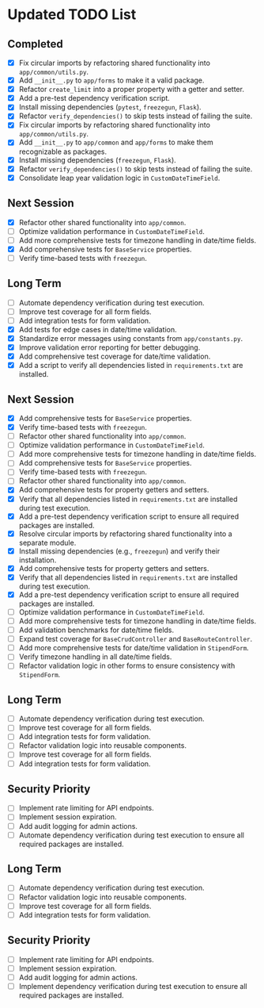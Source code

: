# Updated TODO List

## Completed
- [x] Fix circular imports by refactoring shared functionality into `app/common/utils.py`.
- [x] Add `__init__.py` to `app/forms` to make it a valid package.
- [x] Refactor `create_limit` into a proper property with a getter and setter.
- [x] Add a pre-test dependency verification script.
- [x] Install missing dependencies (`pytest`, `freezegun`, `Flask`).
- [x] Refactor `verify_dependencies()` to skip tests instead of failing the suite.
- [x] Fix circular imports by refactoring shared functionality into `app/common/utils.py`.
- [x] Add `__init__.py` to `app/common` and `app/forms` to make them recognizable as packages.
- [x] Install missing dependencies (`freezegun`, `Flask`).
- [x] Refactor `verify_dependencies()` to skip tests instead of failing the suite.
- [x] Consolidate leap year validation logic in `CustomDateTimeField`.

## Next Session
- [x] Refactor other shared functionality into `app/common`.
- [ ] Optimize validation performance in `CustomDateTimeField`.
- [ ] Add more comprehensive tests for timezone handling in date/time fields.
- [x] Add comprehensive tests for `BaseService` properties.
- [ ] Verify time-based tests with `freezegun`.

## Long Term
- [ ] Automate dependency verification during test execution.
- [ ] Improve test coverage for all form fields.
- [ ] Add integration tests for form validation.
- [x] Add tests for edge cases in date/time validation.
- [x] Standardize error messages using constants from `app/constants.py`.
- [x] Improve validation error reporting for better debugging.
- [x] Add comprehensive test coverage for date/time validation.
- [x] Add a script to verify all dependencies listed in `requirements.txt` are installed.

## Next Session
- [x] Add comprehensive tests for `BaseService` properties.
- [x] Verify time-based tests with `freezegun`.
- [ ] Refactor other shared functionality into `app/common`.
- [ ] Optimize validation performance in `CustomDateTimeField`.
- [ ] Add more comprehensive tests for timezone handling in date/time fields.
- [ ] Add comprehensive tests for `BaseService` properties.
- [ ] Verify time-based tests with `freezegun`.
- [ ] Refactor other shared functionality into `app/common`.
- [x] Add comprehensive tests for property getters and setters.
- [x] Verify that all dependencies listed in `requirements.txt` are installed during test execution.
- [x] Add a pre-test dependency verification script to ensure all required packages are installed.
- [x] Resolve circular imports by refactoring shared functionality into a separate module.
- [x] Install missing dependencies (e.g., `freezegun`) and verify their installation.
- [x] Add comprehensive tests for property getters and setters.
- [x] Verify that all dependencies listed in `requirements.txt` are installed during test execution.
- [x] Add a pre-test dependency verification script to ensure all required packages are installed.
- [ ] Optimize validation performance in `CustomDateTimeField`.
- [ ] Add more comprehensive tests for timezone handling in date/time fields.
- [ ] Add validation benchmarks for date/time fields.
- [ ] Expand test coverage for `BaseCrudController` and `BaseRouteController`.
- [ ] Add more comprehensive tests for date/time validation in `StipendForm`.
- [ ] Verify timezone handling in all date/time fields.
- [ ] Refactor validation logic in other forms to ensure consistency with `StipendForm`.

## Long Term
- [ ] Automate dependency verification during test execution.
- [ ] Improve test coverage for all form fields.
- [ ] Add integration tests for form validation.
- [ ] Refactor validation logic into reusable components.
- [ ] Improve test coverage for all form fields.
- [ ] Add integration tests for form validation.

## Security Priority
- [ ] Implement rate limiting for API endpoints.
- [ ] Implement session expiration.
- [ ] Add audit logging for admin actions.
- [ ] Automate dependency verification during test execution to ensure all required packages are installed.

## Long Term
- [ ] Automate dependency verification during test execution.
- [ ] Refactor validation logic into reusable components.
- [ ] Improve test coverage for all form fields.
- [ ] Add integration tests for form validation.

## Security Priority
- [ ] Implement rate limiting for API endpoints.
- [ ] Implement session expiration.
- [ ] Add audit logging for admin actions.
- [ ] Implement dependency verification during test execution to ensure all required packages are installed.
